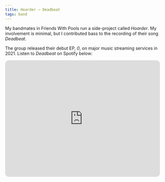 ```yaml
---
title: Hoarder — Deadbeat
tags: band
---
```


My bandmates in Friends With Pools run a side-project called *Hoarder*. My involvement is minimal, but I contributed bass to the recording of their song *Deadbeat*. 

The group released their debut EP, *0*, on major music streaming services in 2021. Listen to *Deadbeat* on Spotify below:

<iframe style="border-radius:12px" src="https://open.spotify.com/embed/track/14wWgbRe3yglluh3PUFck8?utm_source=generator" width="100%" height="380" frameBorder="0" allowfullscreen="" allow="autoplay; clipboard-write; encrypted-media; fullscreen; picture-in-picture"></iframe>